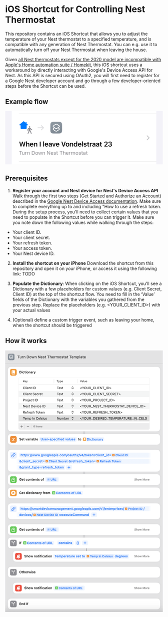 # iOS Shortcut for Controlling Nest Thermostat

This repository contains an iOS Shortcut that allows you to adjust the temperature of your Nest thermostat to a specified temperature, and is compatible with any generation of Nest Thermostat. You can e.g. use it to automatically turn off your Nest Thermostat when leaving the house. 

Given [all Nest thermostats except for the 2020 model are incompatible with Apple's Home automation suite / Homekit](https://9to5google.com/2023/05/11/nest-thermostat-homekit-matter-set-up/), this iOS shortcut uses a workaround by directly interacting with Google's Device Access API for Nest. As this API is secured using OAuth2, you will first need to register for a Google Nest developer account and go through a few developer-oriented steps before the Shortcut can be used. 

## Example flow
![Nest Thermostat Control Screenshot](./screenshots/turn-down-thermostat-when-leaving-home-shortcut.png)

## Prerequisites

1. **Register your account and Nest device for Nest's Device Access API**
Walk through the first two steps (Get Started and Authorize an Account) described in the [Google Nest Device Access documentation](https://developers.google.com/nest/device-access/get-started). Make sure to complete everything up to and including "How to use a refresh token. During the setup process, you'll need to collect certain values that you need to populate in the Shortcut before you can trigger it. Make sure you note down the following values while walking through the steps:
- Your client ID.
- Your client secret.
- Your refresh token.
- Your access token.
- Your Nest device ID.

2. **Install the shortcut on your iPhone**
Download the shortcut from this repository and open it on your iPhone, or access it using the following link: TODO

3. **Populate the Dictionary**: When clicking on the iOS Shortcut, you'll see a Dictionary with a few placeholders for custom values (e.g. Client Secret, Client ID) at the top of the shortcut flow. You need to fill in the ‘Value’ fields of the Dictionary with the variables you gathered from the previous step. Replace the placeholders (e.g. <YOUR_CLIENT_ID>) with your actual values

4. (Optional) define a custom trigger event, such as leaving your home, when the shortcut should be triggered

## How it works
![Nest Thermostat Control Screenshot](./screenshots/nest-thermostat-control-ios-shortcut.png)

